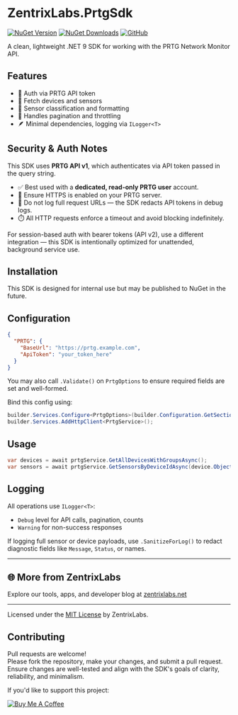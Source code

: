 # ZentrixLabs.PrtgSdk

[![NuGet Version](https://img.shields.io/nuget/v/ZentrixLabs.PrtgSdk.svg)](https://www.nuget.org/packages/ZentrixLabs.PrtgSdk/)
[![NuGet Downloads](https://img.shields.io/nuget/dt/ZentrixLabs.PrtgSdk.svg)](https://www.nuget.org/packages/ZentrixLabs.PrtgSdk/)
[![GitHub](https://img.shields.io/badge/GitHub-ZentrixLabs.PrtgSdk-blue?logo=github)](https://github.com/ZentrixLabs/PrtgSdk)

A clean, lightweight .NET 9 SDK for working with the PRTG Network Monitor API.

## Features

- 🔐 Auth via PRTG API token
- 📡 Fetch devices and sensors
- 🧠 Sensor classification and formatting
- 🚦 Handles pagination and throttling
- 🪶 Minimal dependencies, logging via `ILogger<T>`

## Security & Auth Notes

This SDK uses **PRTG API v1**, which authenticates via API token passed in the query string.

- ✅ Best used with a **dedicated, read-only PRTG user** account.
- 🔐 Ensure HTTPS is enabled on your PRTG server.
- 🚫 Do not log full request URLs — the SDK redacts API tokens in debug logs.
- ⏱️ All HTTP requests enforce a timeout and avoid blocking indefinitely.

For session-based auth with bearer tokens (API v2), use a different integration — this SDK is intentionally optimized for unattended, background service use.

## Installation

This SDK is designed for internal use but may be published to NuGet in the future.

## Configuration

```json
{
  "PRTG": {
    "BaseUrl": "https://prtg.example.com",
    "ApiToken": "your_token_here"
  }
}
```

You may also call `.Validate()` on `PrtgOptions` to ensure required fields are set and well-formed.

Bind this config using:

```csharp
builder.Services.Configure<PrtgOptions>(builder.Configuration.GetSection("PRTG"));
builder.Services.AddHttpClient<PrtgService>();
```

## Usage

```csharp
var devices = await prtgService.GetAllDevicesWithGroupsAsync();
var sensors = await prtgService.GetSensorsByDeviceIdAsync(device.ObjectId);
```

## Logging

All operations use `ILogger<T>`:
- `Debug` level for API calls, pagination, counts
- `Warning` for non-success responses

If logging full sensor or device payloads, use `.SanitizeForLog()` to redact diagnostic fields like `Message`, `Status`, or names.


---

## 🌐 More from ZentrixLabs

Explore our tools, apps, and developer blog at [zentrixlabs.net](https://zentrixlabs.net)

---

Licensed under the [MIT License](LICENSE) by ZentrixLabs.

## Contributing

Pull requests are welcome!  
Please fork the repository, make your changes, and submit a pull request.  
Ensure changes are well-tested and align with the SDK's goals of clarity, reliability, and minimalism.

If you'd like to support this project:

[![Buy Me A Coffee](https://cdn.buymeacoffee.com/buttons/default-orange.png)](https://www.buymeacoffee.com/Mainframe79)
